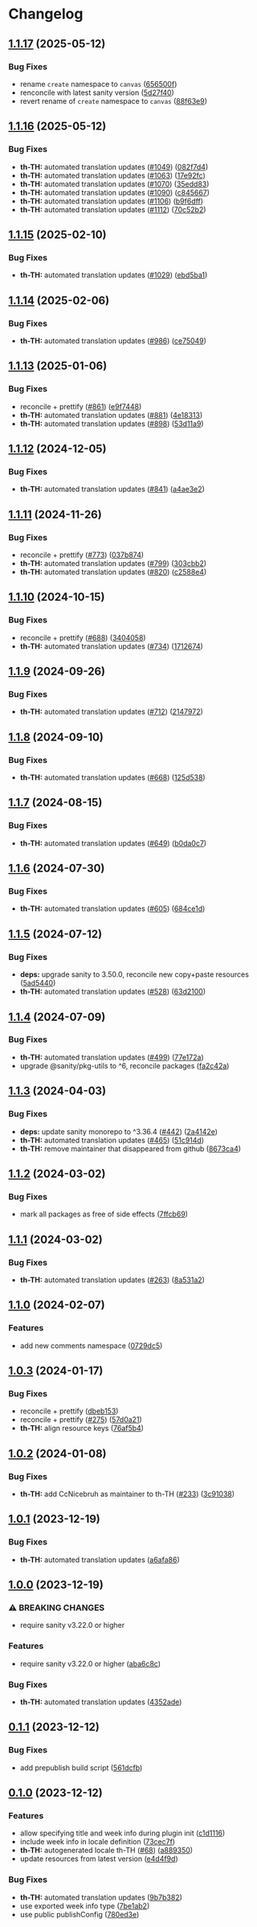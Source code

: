 # Changelog

## [1.1.17](https://github.com/sanity-io/locales/compare/locale-th-th-v1.1.16...locale-th-th-v1.1.17) (2025-05-12)


### Bug Fixes

* rename `create` namespace to `canvas` ([656500f](https://github.com/sanity-io/locales/commit/656500fc23153e0039c6ca1b57abc547a6450c87))
* renconcile with latest sanity version ([5d27f40](https://github.com/sanity-io/locales/commit/5d27f40fc012ffed3f70297332a16bbdf688534f))
* revert rename of `create` namespace to `canvas` ([88f63e9](https://github.com/sanity-io/locales/commit/88f63e9cac077059e6aac88f99ef00e6a09de669))

## [1.1.16](https://github.com/sanity-io/locales/compare/locale-th-th-v1.1.15...locale-th-th-v1.1.16) (2025-05-12)


### Bug Fixes

* **th-TH:** automated translation updates ([#1049](https://github.com/sanity-io/locales/issues/1049)) ([082f7d4](https://github.com/sanity-io/locales/commit/082f7d4fc2a2ad5dc029ed76db31d3fcb9985d83))
* **th-TH:** automated translation updates ([#1063](https://github.com/sanity-io/locales/issues/1063)) ([17e92fc](https://github.com/sanity-io/locales/commit/17e92fcd846b7d8a2ccea762ccb424e83cdca87e))
* **th-TH:** automated translation updates ([#1070](https://github.com/sanity-io/locales/issues/1070)) ([35edd83](https://github.com/sanity-io/locales/commit/35edd831d521420e3a1945cc961e60b0f3a0a898))
* **th-TH:** automated translation updates ([#1090](https://github.com/sanity-io/locales/issues/1090)) ([c845667](https://github.com/sanity-io/locales/commit/c8456677665d2ef90357fe07fc1c1f0fcff5a198))
* **th-TH:** automated translation updates ([#1106](https://github.com/sanity-io/locales/issues/1106)) ([b9f6dff](https://github.com/sanity-io/locales/commit/b9f6dffd5b8fe298b65a06134d30bf12e7170896))
* **th-TH:** automated translation updates ([#1112](https://github.com/sanity-io/locales/issues/1112)) ([70c52b2](https://github.com/sanity-io/locales/commit/70c52b25fd270de820fe6d859b989720cfc33831))

## [1.1.15](https://github.com/sanity-io/locales/compare/locale-th-th-v1.1.14...locale-th-th-v1.1.15) (2025-02-10)


### Bug Fixes

* **th-TH:** automated translation updates ([#1029](https://github.com/sanity-io/locales/issues/1029)) ([ebd5ba1](https://github.com/sanity-io/locales/commit/ebd5ba1d831e37e6f1b3470076e2ea10a11bebb7))

## [1.1.14](https://github.com/sanity-io/locales/compare/locale-th-th-v1.1.13...locale-th-th-v1.1.14) (2025-02-06)


### Bug Fixes

* **th-TH:** automated translation updates ([#986](https://github.com/sanity-io/locales/issues/986)) ([ce75049](https://github.com/sanity-io/locales/commit/ce75049f27052d380c61753ea1e683f077165dd8))

## [1.1.13](https://github.com/sanity-io/locales/compare/locale-th-th-v1.1.12...locale-th-th-v1.1.13) (2025-01-06)


### Bug Fixes

* reconcile + prettify ([#861](https://github.com/sanity-io/locales/issues/861)) ([e9f7448](https://github.com/sanity-io/locales/commit/e9f7448460b48fc803bd6604aada91630348ab95))
* **th-TH:** automated translation updates ([#881](https://github.com/sanity-io/locales/issues/881)) ([4e18313](https://github.com/sanity-io/locales/commit/4e18313b4fd0c92a149182f94210a6724c63eb09))
* **th-TH:** automated translation updates ([#898](https://github.com/sanity-io/locales/issues/898)) ([53d11a9](https://github.com/sanity-io/locales/commit/53d11a99a0c18c17050fc45b8a335352900a5685))

## [1.1.12](https://github.com/sanity-io/locales/compare/locale-th-th-v1.1.11...locale-th-th-v1.1.12) (2024-12-05)


### Bug Fixes

* **th-TH:** automated translation updates ([#841](https://github.com/sanity-io/locales/issues/841)) ([a4ae3e2](https://github.com/sanity-io/locales/commit/a4ae3e2ac487ce60e6c6222299c1454b9b1fad1a))

## [1.1.11](https://github.com/sanity-io/locales/compare/locale-th-th-v1.1.10...locale-th-th-v1.1.11) (2024-11-26)


### Bug Fixes

* reconcile + prettify ([#773](https://github.com/sanity-io/locales/issues/773)) ([037b874](https://github.com/sanity-io/locales/commit/037b8747ab096387a988bef3e632812f7217f53f))
* **th-TH:** automated translation updates ([#799](https://github.com/sanity-io/locales/issues/799)) ([303cbb2](https://github.com/sanity-io/locales/commit/303cbb2e1be7ba71286ccd6e2e604127965e4da7))
* **th-TH:** automated translation updates ([#820](https://github.com/sanity-io/locales/issues/820)) ([c2588e4](https://github.com/sanity-io/locales/commit/c2588e48880e61dc2ed207eb9f3b58fdc80d7462))

## [1.1.10](https://github.com/sanity-io/locales/compare/locale-th-th-v1.1.9...locale-th-th-v1.1.10) (2024-10-15)


### Bug Fixes

* reconcile + prettify ([#688](https://github.com/sanity-io/locales/issues/688)) ([3404058](https://github.com/sanity-io/locales/commit/3404058c7a55c2163d680d84953f7ac5defb2066))
* **th-TH:** automated translation updates ([#734](https://github.com/sanity-io/locales/issues/734)) ([1712674](https://github.com/sanity-io/locales/commit/1712674084a0f8983b8cc5d9ea6cbac606bfc42b))

## [1.1.9](https://github.com/sanity-io/locales/compare/locale-th-th-v1.1.8...locale-th-th-v1.1.9) (2024-09-26)


### Bug Fixes

* **th-TH:** automated translation updates ([#712](https://github.com/sanity-io/locales/issues/712)) ([2147972](https://github.com/sanity-io/locales/commit/2147972568d42f9792b668b2d90cb7fa66131ef4))

## [1.1.8](https://github.com/sanity-io/locales/compare/locale-th-th-v1.1.7...locale-th-th-v1.1.8) (2024-09-10)


### Bug Fixes

* **th-TH:** automated translation updates ([#668](https://github.com/sanity-io/locales/issues/668)) ([125d538](https://github.com/sanity-io/locales/commit/125d538d18d94a1dda6fd415ffc646378815a2a9))

## [1.1.7](https://github.com/sanity-io/locales/compare/locale-th-th-v1.1.6...locale-th-th-v1.1.7) (2024-08-15)


### Bug Fixes

* **th-TH:** automated translation updates ([#649](https://github.com/sanity-io/locales/issues/649)) ([b0da0c7](https://github.com/sanity-io/locales/commit/b0da0c7706a1a5b840b85bb6fbd53692c2fbae6d))

## [1.1.6](https://github.com/sanity-io/locales/compare/locale-th-th-v1.1.5...locale-th-th-v1.1.6) (2024-07-30)


### Bug Fixes

* **th-TH:** automated translation updates ([#605](https://github.com/sanity-io/locales/issues/605)) ([684ce1d](https://github.com/sanity-io/locales/commit/684ce1d06bbdd431fd748f4c230bab0008f659dc))

## [1.1.5](https://github.com/sanity-io/locales/compare/locale-th-th-v1.1.4...locale-th-th-v1.1.5) (2024-07-12)


### Bug Fixes

* **deps:** upgrade sanity to 3.50.0, reconcile new copy+paste resources ([5ad5440](https://github.com/sanity-io/locales/commit/5ad5440692ba75d76b5de468a5ed5cdfd01de995))
* **th-TH:** automated translation updates ([#528](https://github.com/sanity-io/locales/issues/528)) ([63d2100](https://github.com/sanity-io/locales/commit/63d21000b3d2f1ad6880521e4e038b7c4e756bd8))

## [1.1.4](https://github.com/sanity-io/locales/compare/locale-th-th-v1.1.3...locale-th-th-v1.1.4) (2024-07-09)


### Bug Fixes

* **th-TH:** automated translation updates ([#499](https://github.com/sanity-io/locales/issues/499)) ([77e172a](https://github.com/sanity-io/locales/commit/77e172aecdcb0fd243f0ce623d27ea6dc7dcb6e4))
* upgrade @sanity/pkg-utils to ^6, reconcile packages ([fa2c42a](https://github.com/sanity-io/locales/commit/fa2c42a0e8550ead90dcc61fe1abcecdacf8fd20))

## [1.1.3](https://github.com/sanity-io/locales/compare/locale-th-th-v1.1.2...locale-th-th-v1.1.3) (2024-04-03)


### Bug Fixes

* **deps:** update sanity monorepo to ^3.36.4 ([#442](https://github.com/sanity-io/locales/issues/442)) ([2a4142e](https://github.com/sanity-io/locales/commit/2a4142e6e50eb5992b3432169cd71676c353276f))
* **th-TH:** automated translation updates ([#465](https://github.com/sanity-io/locales/issues/465)) ([51c914d](https://github.com/sanity-io/locales/commit/51c914dc17377f06c139be849920179819fc2925))
* **th-TH:** remove maintainer that disappeared from github ([8673ca4](https://github.com/sanity-io/locales/commit/8673ca481a10bbb391dcdb0afd718cc55795ccf3))

## [1.1.2](https://github.com/sanity-io/locales/compare/locale-th-th-v1.1.1...locale-th-th-v1.1.2) (2024-03-02)


### Bug Fixes

* mark all packages as free of side effects ([7ffcb69](https://github.com/sanity-io/locales/commit/7ffcb6939ba729c3c6c528d81e14a833b9096f50))

## [1.1.1](https://github.com/sanity-io/locales/compare/locale-th-th-v1.1.0...locale-th-th-v1.1.1) (2024-03-02)


### Bug Fixes

* **th-TH:** automated translation updates ([#263](https://github.com/sanity-io/locales/issues/263)) ([8a531a2](https://github.com/sanity-io/locales/commit/8a531a21ee4c020d14347286c133651d526e6ac1))

## [1.1.0](https://github.com/sanity-io/locales/compare/locale-th-th-v1.0.3...locale-th-th-v1.1.0) (2024-02-07)


### Features

* add new comments namespace ([0729dc5](https://github.com/sanity-io/locales/commit/0729dc52cd29ac2611250663a32a7f1a5a039500))

## [1.0.3](https://github.com/sanity-io/locales/compare/locale-th-th-v1.0.2...locale-th-th-v1.0.3) (2024-01-17)


### Bug Fixes

* reconcile + prettify ([dbeb153](https://github.com/sanity-io/locales/commit/dbeb153fc3f80207e357a888431d2fd739617821))
* reconcile + prettify ([#275](https://github.com/sanity-io/locales/issues/275)) ([57d0a21](https://github.com/sanity-io/locales/commit/57d0a21e05f631d47d74a2c029c9dcc3993bc7b0))
* **th-TH:** align resource keys ([76af5b4](https://github.com/sanity-io/locales/commit/76af5b40d861b5210bb99e4c0028ecf8c360c38a))

## [1.0.2](https://github.com/sanity-io/locales/compare/locale-th-th-v1.0.1...locale-th-th-v1.0.2) (2024-01-08)


### Bug Fixes

* **th-TH:** add CcNicebruh as maintainer to th-TH ([#233](https://github.com/sanity-io/locales/issues/233)) ([3c91038](https://github.com/sanity-io/locales/commit/3c910381fbca37d216410cd507a8014716f4b52d))

## [1.0.1](https://github.com/sanity-io/locales/compare/locale-th-th-v1.0.0...locale-th-th-v1.0.1) (2023-12-19)


### Bug Fixes

* **th-TH:** automated translation updates ([a6afa86](https://github.com/sanity-io/locales/commit/a6afa8671f71efa52a991d81505eba94d2c644a0))

## [1.0.0](https://github.com/sanity-io/locales/compare/locale-th-th-v0.1.1...locale-th-th-v1.0.0) (2023-12-19)


### ⚠ BREAKING CHANGES

* require sanity v3.22.0 or higher

### Features

* require sanity v3.22.0 or higher ([aba6c8c](https://github.com/sanity-io/locales/commit/aba6c8c3fd4f6e11b193b96a3821420f72ccc47d))


### Bug Fixes

* **th-TH:** automated translation updates ([4352ade](https://github.com/sanity-io/locales/commit/4352adef13af7735295520016a4aa9d1c526ca52))

## [0.1.1](https://github.com/sanity-io/locales/compare/locale-th-th-v0.1.0...locale-th-th-v0.1.1) (2023-12-12)


### Bug Fixes

* add prepublish build script ([561dcfb](https://github.com/sanity-io/locales/commit/561dcfb24ab12f98fcc590b0dbc2cf297ea60485))

## [0.1.0](https://github.com/sanity-io/locales/compare/locale-th-th-v0.0.1...locale-th-th-v0.1.0) (2023-12-12)


### Features

* allow specifying title and week info during plugin init ([c1d1116](https://github.com/sanity-io/locales/commit/c1d1116bab0c99c6506a9744e33d6cf282bf1c1b))
* include week info in locale definition ([73cec7f](https://github.com/sanity-io/locales/commit/73cec7fb69ac92a565282aac0d08f13b634372fb))
* **th-TH:** autogenerated locale th-TH ([#68](https://github.com/sanity-io/locales/issues/68)) ([a889350](https://github.com/sanity-io/locales/commit/a889350116f32fc6a345cf0fd60fadbe34623ee1))
* update resources from latest version ([e4d4f9d](https://github.com/sanity-io/locales/commit/e4d4f9daf8c2566f3ee7c9b002ac6d0051a2734c))


### Bug Fixes

* **th-TH:** automated translation updates ([9b7b382](https://github.com/sanity-io/locales/commit/9b7b38293513981b9ad5058b069f458431ef666a))
* use exported week info type ([7be1ab2](https://github.com/sanity-io/locales/commit/7be1ab27939e1836e000155c576362fb5f54bd3e))
* use public publishConfig ([780ed3e](https://github.com/sanity-io/locales/commit/780ed3e6d35198fedebd769e71bf1dcc09fc6528))
